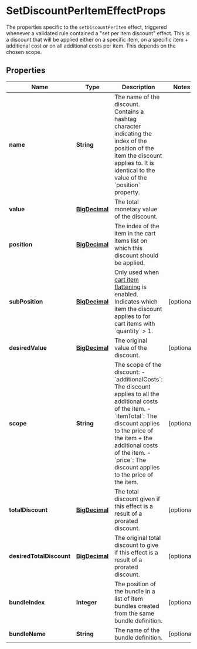 

# SetDiscountPerItemEffectProps

The properties specific to the `setDiscountPerItem` effect, triggered whenever a validated rule contained a \"set per item discount\" effect. This is a discount that will be applied either on a specific item, on a specific item + additional cost or on all additional costs per item. This depends on the chosen scope. 
## Properties

Name | Type | Description | Notes
------------ | ------------- | ------------- | -------------
**name** | **String** | The name of the discount. Contains a hashtag character indicating the index of the position of the item the discount applies to. It is identical to the value of the &#x60;position&#x60; property.  | 
**value** | [**BigDecimal**](BigDecimal.md) | The total monetary value of the discount. | 
**position** | [**BigDecimal**](BigDecimal.md) | The index of the item in the cart items list on which this discount should be applied. | 
**subPosition** | [**BigDecimal**](BigDecimal.md) | Only used when [cart item flattening](https://docs.talon.one/docs/product/campaigns/managing-general-settings#flattening) is enabled. Indicates which item the discount applies to for cart items with &#x60;quantity&#x60; &gt; 1.  |  [optional]
**desiredValue** | [**BigDecimal**](BigDecimal.md) | The original value of the discount. |  [optional]
**scope** | **String** | The scope of the discount: - &#x60;additionalCosts&#x60;: The discount applies to all the additional costs of the item. - &#x60;itemTotal&#x60;: The discount applies to the price of the item + the additional costs of the item. - &#x60;price&#x60;: The discount applies to the price of the item.  |  [optional]
**totalDiscount** | [**BigDecimal**](BigDecimal.md) | The total discount given if this effect is a result of a prorated discount. |  [optional]
**desiredTotalDiscount** | [**BigDecimal**](BigDecimal.md) | The original total discount to give if this effect is a result of a prorated discount. |  [optional]
**bundleIndex** | **Integer** | The position of the bundle in a list of item bundles created from the same bundle definition. |  [optional]
**bundleName** | **String** | The name of the bundle definition. |  [optional]



